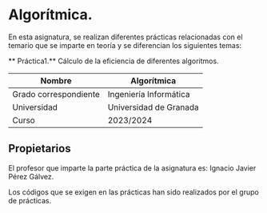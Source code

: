 # Algorítmica.

En esta asignatura, se realizan diferentes prácticas relacionadas con el temario que se imparte en teoría y se diferencian los siguientes temas:

** Práctica1.** Cálculo de la eficiencia de diferentes algoritmos.

| Nombre                | Algorítmica                                               |
| --------------------- | --------------------------------------------------------- |
| Grado correspondiente | Ingeniería Informática                                    |
| Universidad           | Universidad de Granada                                    |
| Curso                 | 2023/2024                                                 |




## Propietarios
El profesor que imparte la parte práctica de la asignatura es: Ignacio Javier Pérez Gálvez.

Los códigos que se exigen en las prácticas han sido realizados por el grupo de prácticas.
